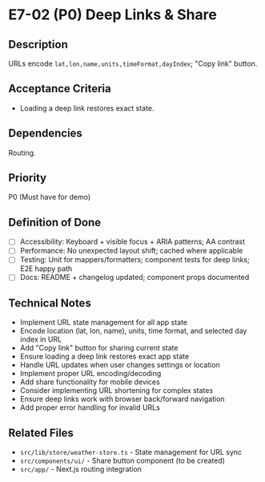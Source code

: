 # E7-02 (P0) Deep Links & Share

## Description
URLs encode `lat,lon,name,units,timeFormat,dayIndex`; "Copy link" button.

## Acceptance Criteria

* Loading a deep link restores exact state.

## Dependencies
Routing.

## Priority
P0 (Must have for demo)

## Definition of Done
- [ ] Accessibility: Keyboard + visible focus + ARIA patterns; AA contrast
- [ ] Performance: No unexpected layout shift; cached where applicable
- [ ] Testing: Unit for mappers/formatters; component tests for deep links; E2E happy path
- [ ] Docs: README + changelog updated; component props documented

## Technical Notes
- Implement URL state management for all app state
- Encode location (lat, lon, name), units, time format, and selected day index in URL
- Add "Copy link" button for sharing current state
- Ensure loading a deep link restores exact app state
- Handle URL updates when user changes settings or location
- Implement proper URL encoding/decoding
- Add share functionality for mobile devices
- Consider implementing URL shortening for complex states
- Ensure deep links work with browser back/forward navigation
- Add proper error handling for invalid URLs

## Related Files
- `src/lib/store/weather-store.ts` - State management for URL sync
- `src/components/ui/` - Share button component (to be created)
- `src/app/` - Next.js routing integration
